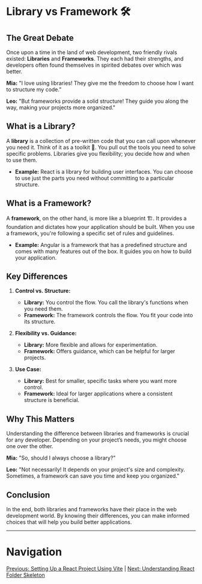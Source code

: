 # Library vs Framework 🛠️

## The Great Debate

Once upon a time in the land of web development, two friendly rivals existed: **Libraries** and **Frameworks**. They each had their strengths, and developers often found themselves in spirited debates over which was better.

**Mia:** "I love using libraries! They give me the freedom to choose how I want to structure my code."

**Leo:** "But frameworks provide a solid structure! They guide you along the way, making your projects more organized."

## What is a Library?

A **library** is a collection of pre-written code that you can call upon whenever you need it. Think of it as a toolkit 🧰. You pull out the tools you need to solve specific problems. Libraries give you flexibility; you decide how and when to use them.

- **Example:** React is a library for building user interfaces. You can choose to use just the parts you need without committing to a particular structure.

## What is a Framework?

A **framework**, on the other hand, is more like a blueprint 🏗️. It provides a foundation and dictates how your application should be built. When you use a framework, you're following a specific set of rules and guidelines.

- **Example:** Angular is a framework that has a predefined structure and comes with many features out of the box. It guides you on how to build your application.

## Key Differences

1. **Control vs. Structure:**
   - **Library:** You control the flow. You call the library's functions when you need them.
   - **Framework:** The framework controls the flow. You fit your code into its structure.

2. **Flexibility vs. Guidance:**
   - **Library:** More flexible and allows for experimentation.
   - **Framework:** Offers guidance, which can be helpful for larger projects.

3. **Use Case:**
   - **Library:** Best for smaller, specific tasks where you want more control.
   - **Framework:** Ideal for larger applications where a consistent structure is beneficial.

## Why This Matters

Understanding the difference between libraries and frameworks is crucial for any developer. Depending on your project’s needs, you might choose one over the other.

**Mia:** "So, should I always choose a library?"

**Leo:** "Not necessarily! It depends on your project's size and complexity. Sometimes, a framework can save you time and keep you organized."

## Conclusion

In the end, both libraries and frameworks have their place in the web development world. By knowing their differences, you can make informed choices that will help you build better applications.

---

# Navigation

[Previous: Setting Up a React Project Using Vite](./setting-up-react-vite.md) | [Next: Understanding React Folder Skeleton](./react-folder-skeleton.md)
